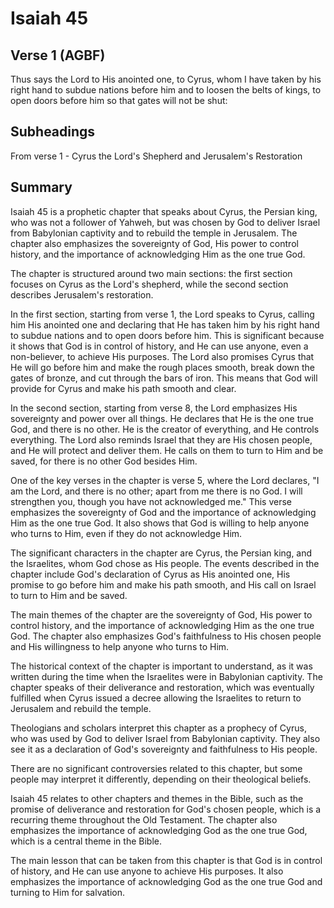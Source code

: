 # Isaiah 45

## Verse 1 (AGBF)

Thus says the Lord to His anointed one, to Cyrus, whom I have taken by his right hand to subdue nations before him and to loosen the belts of kings, to open doors before him so that gates will not be shut:

## Subheadings

From verse 1 - Cyrus the Lord's Shepherd and Jerusalem's Restoration

## Summary

Isaiah 45 is a prophetic chapter that speaks about Cyrus, the Persian king, who was not a follower of Yahweh, but was chosen by God to deliver Israel from Babylonian captivity and to rebuild the temple in Jerusalem. The chapter also emphasizes the sovereignty of God, His power to control history, and the importance of acknowledging Him as the one true God.

The chapter is structured around two main sections: the first section focuses on Cyrus as the Lord's shepherd, while the second section describes Jerusalem's restoration.

In the first section, starting from verse 1, the Lord speaks to Cyrus, calling him His anointed one and declaring that He has taken him by his right hand to subdue nations and to open doors before him. This is significant because it shows that God is in control of history, and He can use anyone, even a non-believer, to achieve His purposes. The Lord also promises Cyrus that He will go before him and make the rough places smooth, break down the gates of bronze, and cut through the bars of iron. This means that God will provide for Cyrus and make his path smooth and clear.

In the second section, starting from verse 8, the Lord emphasizes His sovereignty and power over all things. He declares that He is the one true God, and there is no other. He is the creator of everything, and He controls everything. The Lord also reminds Israel that they are His chosen people, and He will protect and deliver them. He calls on them to turn to Him and be saved, for there is no other God besides Him.

One of the key verses in the chapter is verse 5, where the Lord declares, "I am the Lord, and there is no other; apart from me there is no God. I will strengthen you, though you have not acknowledged me." This verse emphasizes the sovereignty of God and the importance of acknowledging Him as the one true God. It also shows that God is willing to help anyone who turns to Him, even if they do not acknowledge Him.

The significant characters in the chapter are Cyrus, the Persian king, and the Israelites, whom God chose as His people. The events described in the chapter include God's declaration of Cyrus as His anointed one, His promise to go before him and make his path smooth, and His call on Israel to turn to Him and be saved.

The main themes of the chapter are the sovereignty of God, His power to control history, and the importance of acknowledging Him as the one true God. The chapter also emphasizes God's faithfulness to His chosen people and His willingness to help anyone who turns to Him.

The historical context of the chapter is important to understand, as it was written during the time when the Israelites were in Babylonian captivity. The chapter speaks of their deliverance and restoration, which was eventually fulfilled when Cyrus issued a decree allowing the Israelites to return to Jerusalem and rebuild the temple.

Theologians and scholars interpret this chapter as a prophecy of Cyrus, who was used by God to deliver Israel from Babylonian captivity. They also see it as a declaration of God's sovereignty and faithfulness to His people.

There are no significant controversies related to this chapter, but some people may interpret it differently, depending on their theological beliefs.

Isaiah 45 relates to other chapters and themes in the Bible, such as the promise of deliverance and restoration for God's chosen people, which is a recurring theme throughout the Old Testament. The chapter also emphasizes the importance of acknowledging God as the one true God, which is a central theme in the Bible.

The main lesson that can be taken from this chapter is that God is in control of history, and He can use anyone to achieve His purposes. It also emphasizes the importance of acknowledging God as the one true God and turning to Him for salvation.